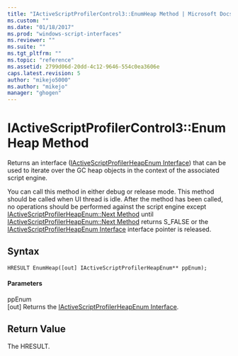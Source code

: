 ```yaml
---
title: "IActiveScriptProfilerControl3::EnumHeap Method | Microsoft Docs"
ms.custom: ""
ms.date: "01/18/2017"
ms.prod: "windows-script-interfaces"
ms.reviewer: ""
ms.suite: ""
ms.tgt_pltfrm: ""
ms.topic: "reference"
ms.assetid: 2799d06d-20dd-4c12-9646-554c0ea3606e
caps.latest.revision: 5
author: "mikejo5000"
ms.author: "mikejo"
manager: "ghogen"
---
```

# IActiveScriptProfilerControl3::EnumHeap Method
Returns an interface ([IActiveScriptProfilerHeapEnum Interface](../../winscript/reference/iactivescriptprofilerheapenum-interface.md)) that can be used to iterate over the GC heap objects in the context of the associated script engine.  
  
 You can call this method in either debug or release mode. This method should be called when UI thread is idle. After the method has been called, no operations should be performed against the script engine except [IActiveScriptProfilerHeapEnum::Next Method](../../winscript/reference/iactivescriptprofilerheapenum-next-method.md) until [IActiveScriptProfilerHeapEnum::Next Method](../../winscript/reference/iactivescriptprofilerheapenum-next-method.md) returns S_FALSE or the [IActiveScriptProfilerHeapEnum Interface](../../winscript/reference/iactivescriptprofilerheapenum-interface.md) interface pointer is released.  
  
## Syntax  
  
```  
HRESULT EnumHeap([out] IActiveScriptProfilerHeapEnum** ppEnum);  
```  
  
#### Parameters  
 ppEnum  
 [out] Returns the [IActiveScriptProfilerHeapEnum Interface](../../winscript/reference/iactivescriptprofilerheapenum-interface.md).  
  
## Return Value  
 The HRESULT.